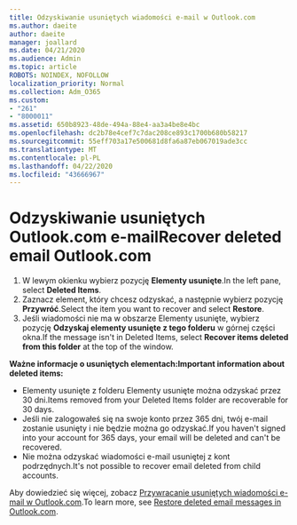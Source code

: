 ```yaml
---
title: Odzyskiwanie usuniętych wiadomości e-mail w Outlook.com
ms.author: daeite
author: daeite
manager: joallard
ms.date: 04/21/2020
ms.audience: Admin
ms.topic: article
ROBOTS: NOINDEX, NOFOLLOW
localization_priority: Normal
ms.collection: Adm_O365
ms.custom:
- "261"
- "8000011"
ms.assetid: 650b8923-48de-494a-88e4-aa3a4be8e4bc
ms.openlocfilehash: dc2b78e4cef7c7dac208ce893c1700b680b58217
ms.sourcegitcommit: 55eff703a17e500681d8fa6a87eb067019ade3cc
ms.translationtype: MT
ms.contentlocale: pl-PL
ms.lasthandoff: 04/22/2020
ms.locfileid: "43666967"
---
```

# <a name="recover-deleted-email-outlookcom"></a><span data-ttu-id="98b25-102">Odzyskiwanie usuniętych Outlook.com e-mail</span><span class="sxs-lookup"><span data-stu-id="98b25-102">Recover deleted email Outlook.com</span></span>

1. <span data-ttu-id="98b25-103">W lewym okienku wybierz pozycję **Elementy usunięte**.</span><span class="sxs-lookup"><span data-stu-id="98b25-103">In the left pane, select **Deleted Items**.</span></span>
2. <span data-ttu-id="98b25-104">Zaznacz element, który chcesz odzyskać, a następnie wybierz pozycję **Przywróć**.</span><span class="sxs-lookup"><span data-stu-id="98b25-104">Select the item you want to recover and select **Restore**.</span></span>
3. <span data-ttu-id="98b25-105">Jeśli wiadomości nie ma w obszarze Elementy usunięte, wybierz pozycję **Odzyskaj elementy usunięte z tego folderu** w górnej części okna.</span><span class="sxs-lookup"><span data-stu-id="98b25-105">If the message isn't in Deleted Items, select **Recover items deleted from this folder** at the top of the window.</span></span>

 <span data-ttu-id="98b25-106">**Ważne informacje o usuniętych elementach:**</span><span class="sxs-lookup"><span data-stu-id="98b25-106">**Important information about deleted items:**</span></span>
  
- <span data-ttu-id="98b25-107">Elementy usunięte z folderu Elementy usunięte można odzyskać przez 30 dni.</span><span class="sxs-lookup"><span data-stu-id="98b25-107">Items removed from your Deleted Items folder are recoverable for 30 days.</span></span>
- <span data-ttu-id="98b25-108">Jeśli nie zalogowałeś się na swoje konto przez 365 dni, twój e-mail zostanie usunięty i nie będzie można go odzyskać.</span><span class="sxs-lookup"><span data-stu-id="98b25-108">If you haven't signed into your account for 365 days, your email will be deleted and can't be recovered.</span></span>
- <span data-ttu-id="98b25-109">Nie można odzyskać wiadomości e-mail usuniętej z kont podrzędnych.</span><span class="sxs-lookup"><span data-stu-id="98b25-109">It's not possible to recover email deleted from child accounts.</span></span>

<span data-ttu-id="98b25-110">Aby dowiedzieć się więcej, zobacz [Przywracanie usuniętych wiadomości e-mail w Outlook.com](https://support.office.com/article/cf06ab1b-ae0b-418c-a4d9-4e895f83ed50?wt.mc_id=Office_Outlook_com_Alchemy).</span><span class="sxs-lookup"><span data-stu-id="98b25-110">To learn more, see [Restore deleted email messages in Outlook.com](https://support.office.com/article/cf06ab1b-ae0b-418c-a4d9-4e895f83ed50?wt.mc_id=Office_Outlook_com_Alchemy).</span></span>